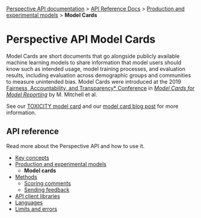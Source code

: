 [Perspective API documentation](https://github.com/conversationai/perspectiveapi/blob/master/README.md) > [API Reference Docs](https://github.com/conversationai/perspectiveapi/blob/master/2-api/README.md) > [Production and experimental models](https://github.com/conversationai/perspectiveapi/blob/master/2-api/models.md) > **Model Cards**

# Perspective API Model Cards

Model Cards are short documents that go alongside publicly available machine 
learning models to share information that model users should know such as 
intended usage, model training processes, and evaluation results, including 
evaluation across demographic groups and communities to measure unintended bias.
Model Cards were introduced at the 2019 
[Fairness, Accountability, and Transparency* Conference](https://fatconference.org/index.html) 
in *[Model Cards for Model Reporting](https://dl.acm.org/citation.cfm?id=3287596)*
by M. Mitchell et al.

See our [TOXICITY model card](English/toxicity.md) and our [model card blog post](https://medium.com/the-false-positive/increasing-transparency-in-machine-learning-models-311ee08ca58a) for more information.

## API reference

Read more about the Perspective API and how to use it.

* [Key concepts](key-concepts.md)
* [Production and experimental models](models.md)
   * **Model cards**
* [Methods](methods.md)
   * [Scoring comments](methods.md#scoring-comments-analyzecomment)
   * [Sending feedback](methods.md#sending-feedback-suggestcommentscore)
* [API client libraries](clients.md)
* [Languages](languages.md)
* [Limits and errors](limits.md)

